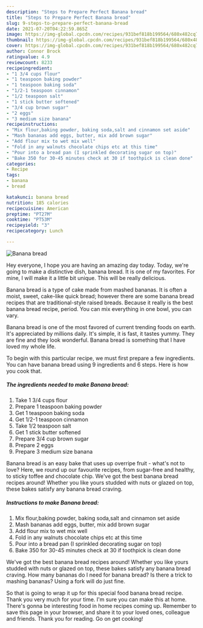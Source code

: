 ```yaml
---
description: "Steps to Prepare Perfect Banana bread"
title: "Steps to Prepare Perfect Banana bread"
slug: 9-steps-to-prepare-perfect-banana-bread
date: 2021-07-20T04:22:59.865Z
image: https://img-global.cpcdn.com/recipes/931bef818b199564/680x482cq70/banana-bread-recipe-main-photo.jpg
thumbnail: https://img-global.cpcdn.com/recipes/931bef818b199564/680x482cq70/banana-bread-recipe-main-photo.jpg
cover: https://img-global.cpcdn.com/recipes/931bef818b199564/680x482cq70/banana-bread-recipe-main-photo.jpg
author: Connor Brock
ratingvalue: 4.9
reviewcount: 8233
recipeingredient:
- "1 3/4 cups flour"
- "1 teaspoon baking powder"
- "1 teaspoon baking soda"
- "1/2-1 teaspoon cinnamon"
- "1/2 teaspoon salt"
- "1 stick butter softened"
- "3/4 cup brown sugar"
- "2 eggs"
- "3 medium size banana"
recipeinstructions:
- "Mix flour,baking powder, baking soda,salt and cinnamon set aside"
- "Mash bananas add eggs, butter, mix add brown sugar"
- "Add flour mix to wet mix well"
- "Fold in any walnuts chocolate chips etc at this time"
- "Pour into a bread pan (I sprinkled decorating sugar on top)"
- "Bake 350 for 30-45 minutes check at 30 if toothpick is clean done"
categories:
- Recipe
tags:
- banana
- bread

katakunci: banana bread 
nutrition: 185 calories
recipecuisine: American
preptime: "PT27M"
cooktime: "PT53M"
recipeyield: "3"
recipecategory: Lunch

---
```



![Banana bread](https://img-global.cpcdn.com/recipes/931bef818b199564/680x482cq70/banana-bread-recipe-main-photo.jpg)

Hey everyone, I hope you are having an amazing day today. Today, we're going to make a distinctive dish, banana bread. It is one of my favorites. For mine, I will make it a little bit unique. This will be really delicious.

Banana bread is a type of cake made from mashed bananas. It is often a moist, sweet, cake-like quick bread; however there are some banana bread recipes that are traditional-style raised breads. Because it really is the best banana bread recipe, period. You can mix everything in one bowl, you can vary.

Banana bread is one of the most favored of current trending foods on earth. It's appreciated by millions daily. It's simple, it is fast, it tastes yummy. They are fine and they look wonderful. Banana bread is something that I have loved my whole life.


To begin with this particular recipe, we must first prepare a few ingredients. You can have banana bread using 9 ingredients and 6 steps. Here is how you cook that.

<!--inarticleads1-->

##### The ingredients needed to make Banana bread:

1. Take 1 3/4 cups flour
1. Prepare 1 teaspoon baking powder
1. Get 1 teaspoon baking soda
1. Get 1/2-1 teaspoon cinnamon
1. Take 1/2 teaspoon salt
1. Get 1 stick butter softened
1. Prepare 3/4 cup brown sugar
1. Prepare 2 eggs
1. Prepare 3 medium size banana


Banana bread is an easy bake that uses up overripe fruit - what&#39;s not to love? Here, we round up our favourite recipes, from sugar-free and healthy, to sticky toffee and chocolate chip. We&#39;ve got the best banana bread recipes around! Whether you like yours studded with nuts or glazed on top, these bakes satisfy any banana bread craving. 

<!--inarticleads2-->

##### Instructions to make Banana bread:

1. Mix flour,baking powder, baking soda,salt and cinnamon set aside
1. Mash bananas add eggs, butter, mix add brown sugar
1. Add flour mix to wet mix well
1. Fold in any walnuts chocolate chips etc at this time
1. Pour into a bread pan (I sprinkled decorating sugar on top)
1. Bake 350 for 30-45 minutes check at 30 if toothpick is clean done


We&#39;ve got the best banana bread recipes around! Whether you like yours studded with nuts or glazed on top, these bakes satisfy any banana bread craving. How many bananas do I need for banana bread? Is there a trick to mashing bananas? Using a fork will do just fine. 

So that is going to wrap it up for this special food banana bread recipe. Thank you very much for your time. I'm sure you can make this at home. There's gonna be interesting food in home recipes coming up. Remember to save this page in your browser, and share it to your loved ones, colleague and friends. Thank you for reading. Go on get cooking!
